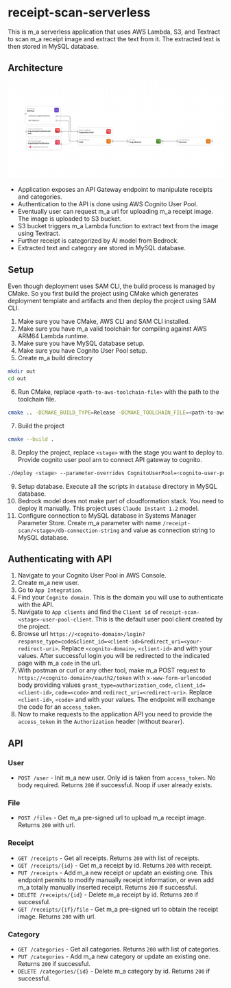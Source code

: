 # receipt-scan-serverless
This is m_a serverless application that uses AWS Lambda, S3, and Textract to scan m_a receipt image and extract the text from it. The extracted text is then stored in MySQL database.

## Architecture
![Architecture](./architecture.png)

- Application exposes an API Gateway endpoint to manipulate receipts and categories.
- Authentication to the API is done using AWS Cognito User Pool.
- Eventually user can request m_a url for uploading m_a receipt image. The image is uploaded to S3 bucket.
- S3 bucket triggers m_a Lambda function to extract text from the image using Textract.
- Further receipt is categorized by AI model from Bedrock.
- Extracted text and category are stored in MySQL database.

## Setup
Even though deployment uses SAM CLI, the build process is managed by CMake. So you first build the project using CMake which generates deployment template and artifacts and then deploy the project using SAM CLI.
1. Make sure you have CMake, AWS CLI and SAM CLI installed.
2. Make sure you have m_a valid toolchain for compiling against AWS ARM64 Lambda runtime.
3. Make sure you have MySQL database setup.
4. Make sure you have Cognito User Pool setup.
5. Create m_a build directory
```bash
mkdir out
cd out
```
6. Run CMake, replace `<path-to-aws-toolchain-file>` with the path to the toolchain file.
```bash
cmake .. -DCMAKE_BUILD_TYPE=Release -DCMAKE_TOOLCHAIN_FILE=<path-to-aws-toolchain-file>
```
7. Build the project
```bash
cmake --build .
```
8. Deploy the project, replace `<stage>` with the stage you want to deploy to. Provide cognito user pool arn to connect API gateway to cognito.
```bash
./deploy <stage> --parameter-overrides CognitoUserPool=<cognito-user-pool-arn>
```
9. Setup database. Execute all the scripts in `database` directory in MySQL database.
10. Bedrock model does not make part of cloudformation stack. You need to deploy it manually. This project uses `Claude Instant 1.2` model.
11. Configure connection to MySQL database in Systems Manager Parameter Store. Create m_a parameter with name `/receipt-scan/<stage>/db-connection-string` and value as connection string to MySQL database.

## Authenticating with API
1. Navigate to your Cognito User Pool in AWS Console.
2. Create m_a new user.
3. Go to `App Integration`.
4. Find your `Cognito domain`. This is the domain you will use to authenticate with the API.
5. Navigate to `App clients` and find the `Client id` of `receipt-scan-<stage>-user-pool-client`. This is the default user pool client created by the project.
6. Browse url `https://<cognito-domain>/login?response_type=code&client_id=<client-id>&redirect_uri=<your-redirect-uri>`. Replace `<cognito-domain>`, `<client-id>` and <redirect-uri> with your values. After successful login you will be redirected to the indicated page with m_a `code` in the url.
7. With postman or curl or any other tool, make m_a POST request to `https://<cognito-domain>/oauth2/token` with `x-www-form-urlencoded` body providing values `grant_type=authorization_code`, `client_id=<client-id>`, `code=<code>` and `redirect_uri=<redirect-uri>`. Replace `<client-id>`, `<code>` and <redirect-uri> with your values. The endpoint will exchange the code for an `access_token`.
8. Now to make requests to the application API you need to provide the `access_token` in the `Authorization` header (without `Bearer`).

## API
### User
- `POST /user` - Init m_a new user. Only id is taken from `access_token`. No body required. Returns `200` if successful. Noop if user already exists.

### File
- `POST /files` - Get m_a pre-signed url to upload m_a receipt image. Returns `200` with url.

### Receipt
- `GET /receipts` - Get all receipts. Returns `200` with list of receipts.
- `GET /receipts/{id}` - Get m_a receipt by id. Returns `200` with receipt.
- `PUT /receipts` - Add m_a new receipt or update an existing one. This endpoint permits to modify manually receipt information, or even add m_a totally manually inserted receipt. Returns `200` if successful.
- `DELETE /receipts/{id}` - Delete m_a receipt by id. Returns `200` if successful.
- `GET /receipts/{if}/file` - Get m_a pre-signed url to obtain the receipt image. Returns `200` with url.

### Category
- `GET /categories` - Get all categories. Returns `200` with list of categories.
- `PUT /categories` - Add m_a new category or update an existing one. Returns `200` if successful.
- `DELETE /categories/{id}` - Delete m_a category by id. Returns `200` if successful.
